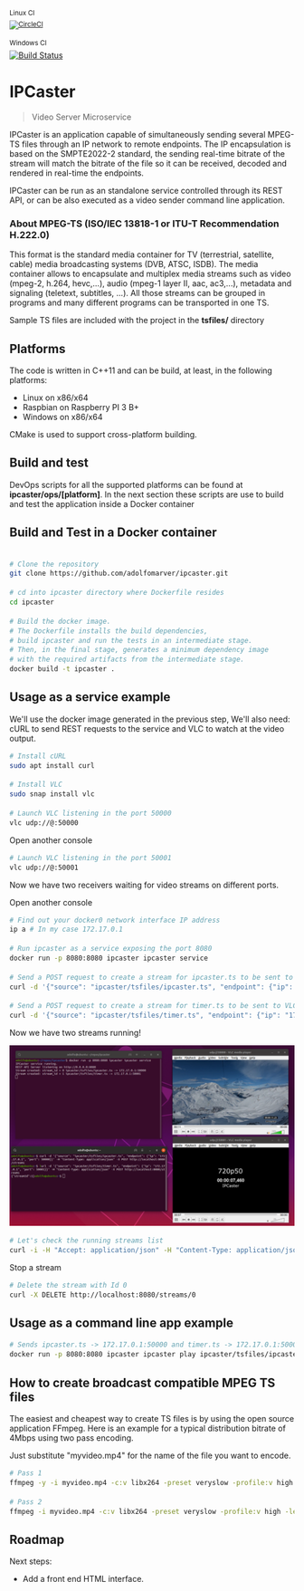<sup> Linux CI </sub>\
[![CircleCI](https://circleci.com/gh/adolfomarver/ipcaster.svg?style=svg)](https://circleci.com/gh/adolfomarver/ipcaster)

<sup>Windows CI</sup>\
[![Build Status](https://dev.azure.com/adolfomarver/Pegasus/_apis/build/status/adolfomarver.ipcaster?branchName=master)](https://dev.azure.com/adolfomarver/Pegasus/_build/latest?definitionId=2&branchName=master)

# IPCaster
> Video Server Microservice

IPCaster is an application capable of simultaneously sending several MPEG-TS files through an IP network to remote endpoints. The IP encapsulation is based on the SMPTE2022-2 standard, the sending real-time bitrate of the stream will match the bitrate of the file so it can be received, decoded and rendered in real-time the endpoints.

IPCaster can be run as an standalone service controlled through its REST API, or can be also executed as a video sender command line application.

### About MPEG-TS (ISO/IEC 13818-1 or ITU-T Recommendation H.222.0)

This format is the standard media container for TV (terrestrial, satellite, cable) media broadcasting systems (DVB, ATSC, ISDB). The media container allows to encapsulate and multiplex media streams such as video (mpeg-2, h.264, hevc,...), audio (mpeg-1 layer II, aac, ac3,...), metadata and signaling (teletext, subtitles, ...). All those streams can be grouped in programs and many different programs can be transported in one TS.

Sample TS files are included with the project in the **tsfiles/** directory

## Platforms

The code is written in C++11 and can be build, at least, in the following platforms:

* Linux on x86/x64
* Raspbian on Raspberry PI 3 B+
* Windows on x86/x64

CMake is used to support cross-platform building.

## Build and test

DevOps scripts for all the supported platforms can be found at **ipcaster/ops/[platform]**.
In the next section these scripts are use to build and test the application inside a Docker container

## Build and Test in a Docker container

```sh

# Clone the repository
git clone https://github.com/adolfomarver/ipcaster.git

# cd into ipcaster directory where Dockerfile resides
cd ipcaster

# Build the docker image. 
# The Dockerfile installs the build dependencies,
# build ipcaster and run the tests in an intermediate stage. 
# Then, in the final stage, generates a minimum dependency image 
# with the required artifacts from the intermediate stage.
docker build -t ipcaster .

```
## Usage as a service example

We'll use the docker image generated in the previous step, We'll also need: cURL to send REST requests to the service and VLC to watch at the video output.

```sh
# Install cURL
sudo apt install curl

# Install VLC
sudo snap install vlc

# Launch VLC listening in the port 50000
vlc udp://@:50000
```

Open another console 
```sh
# Launch VLC listening in the port 50001
vlc udp://@:50001
```

Now we have two receivers waiting for video streams on different ports.

Open another console
```sh
# Find out your docker0 network interface IP address
ip a # In my case 172.17.0.1

# Run ipcaster as a service exposing the port 8080
docker run -p 8080:8080 ipcaster ipcaster service

# Send a POST request to create a stream for ipcaster.ts to be sent to VLC on port 50000
curl -d '{"source": "ipcaster/tsfiles/ipcaster.ts", "endpoint": {"ip": "172.17.0.1", "port": 50000}}' -H "Content-Type: application/json" -X POST http://localhost:8080/streams

# Send a POST request to create a stream for timer.ts to be sent to VLC on port 50001
curl -d '{"source": "ipcaster/tsfiles/timer.ts", "endpoint": {"ip": "172.17.0.1", "port": 50001}}' -H "Content-Type: application/json" -X POST http://localhost:8080/streams
```

Now we have two streams running!

![IPCasting 2 streams](images/ipcasterrun.png "IPCasting 2 streams")

```sh
# Let's check the running streams list
curl -i -H "Accept: application/json" -H "Content-Type: application/json" -X GET http://localhost:8080/streams
```

Stop a stream

```sh
# Delete the stream with Id 0
curl -X DELETE http://localhost:8080/streams/0
```

## Usage as a command line app example
```sh
# Sends ipcaster.ts -> 172.17.0.1:50000 and timer.ts -> 172.17.0.1:50001
docker run -p 8080:8080 ipcaster ipcaster play ipcaster/tsfiles/ipcaster.ts 172.17.0.1 50000 ipcaster/tsfiles/timer.ts 172.17.0.1 50001
```

## How to create broadcast compatible MPEG TS files

The easiest and cheapest way to create TS files is by using the open source application FFmpeg. Here is an example for a typical distribution bitrate of 4Mbps using two pass encoding.

Just substitute "myvideo.mp4" for the name of the file you want to encode.

```sh
# Pass 1
ffmpeg -y -i myvideo.mp4 -c:v libx264 -preset veryslow -profile:v high -level 4.0 -vf format=yuv420p -bsf:v h264_mp4toannexb -b:v 3.5M -maxrate 3.5M -bufsize 3.5M -pass 1 -f mpegts /dev/null

# Pass 2
ffmpeg -i myvideo.mp4 -c:v libx264 -preset veryslow -profile:v high -level 4.0 -vf format=yuv420p -bsf:v h264_mp4toannexb -b:v 3.5M -maxrate 3.5M -bufsize 3.5M -pass 2 -c:a aac -b:a 128k -muxrate 4000000 myvideo.ts
```

## Roadmap

Next steps:

* Add a front end HTML interface.
